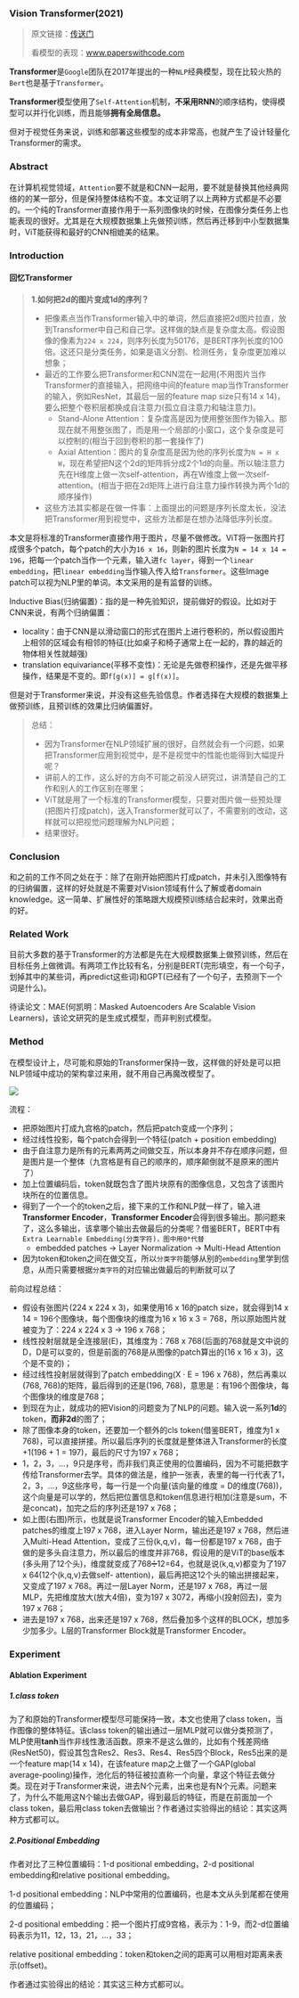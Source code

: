 ### Vision Transformer(2021)

> 原文链接：[传送门](https://arxiv.org/pdf/2010.11929.pdf)
>
> 看模型的表现：www.paperswithcode.com

**Transformer**是`Google`团队在2017年提出的一种`NLP`经典模型，现在比较火热的`Bert`也是基于`Transformer`。

**Transformer**模型使用了`Self-Attention`机制，**不采用RNN**的顺序结构，使得模型可以并行化训练，而且能够**拥有全局信息。**

但对于视觉任务来说，训练和部署这些模型的成本非常高，也就产生了设计轻量化Transformer的需求。

### Abstract

在计算机视觉领域，`Attention`要不就是和CNN一起用，要不就是替换其他经典网络的的某一部分，但是保持整体结构不变。本文证明了以上两种方式都是不必要的。一个纯的Transformer直接作用于一系列图像块的时候，在图像分类任务上也能表现的很好。尤其是在大规模数据集上先做预训练，然后再迁移到中小型数据集时，ViT能获得和最好的CNN相媲美的结果。

### Introduction

#### 回忆Transformer

> **1.如何把2d的图片变成1d的序列？**
>
> - 把像素点当作Transformer输入中的单词，然后直接把2d图片拉直，放到Transformer中自己和自己学。这样做的缺点是复杂度太高。假设图像的像素为`224 x 224`，则序列长度为50176，是BERT序列长度的100倍。这还只是分类任务，如果是语义分割、检测任务，复杂度更加难以想象；
> - 最近的工作要么把Transformer和CNN混在一起用(不用图片当作Transformer的直接输入，把网络中间的feature map当作Transformer的输入，例如ResNet，其最后一层的feature map size只有14 x 14)，要么把整个卷积层都换成自注意力(孤立自注意力和轴注意力)。
>   - Stand-Alone Attention：复杂度高是因为使用整张图作为输入。那现在就不用整张图了，而是用一个局部的小窗口，这个复杂度是可以控制的(相当于回到卷积的那一套操作了)
>   - Axial Attention：图片的复杂度高是因为他的序列长度为`N = H x W`，现在希望把N这个2d的矩阵拆分成2个1d的向量。所以轴注意力先在H维度上做一次self-attention，再在W维度上做一次self-attention。(相当于把在2d矩阵上进行自注意力操作转换为两个1d的顺序操作)
> - 这些方法其实都是在做一件事：上面提出的问题是序列长度太长，没法把Transformer用到视觉中，这些方法都是在想办法降低序列长度。

本文是将标准的Transformer直接作用于图片，尽量不做修改。ViT将一张图片打成很多个patch，每个patch的大小为`16 x 16`，则新的图片长度为`N = 14 x 14 = 196`，把每一个patch当作一个元素，输入进`fc layer`，得到一个`linear embedding`，把`linear embedding`当作输入传入给`Transformer`。这些Image patch可以视为NLP里的单词。本文采用的是有监督的训练。

Inductive Bias(归纳偏置)：指的是一种先验知识，提前做好的假设。比如对于CNN来说，有两个归纳偏置：

- locality：由于CNN是以滑动窗口的形式在图片上进行卷积的，所以假设图片上相邻的区域会有相邻的特征(比如桌子和椅子通常上在一起的，靠的越近的物体相关性就越强)
- translation equivariance(平移不变性)：无论是先做卷积操作，还是先做平移操作，结果是不变的。即`f[g(x)] = g[f(x)]`。

但是对于Transformer来说，并没有这些先验信息。作者选择在大规模的数据集上做预训练，且预训练的效果比归纳偏置好。

> 总结：
>
> - 因为Transformer在NLP领域扩展的很好，自然就会有一个问题，如果把Transformer应用到视觉中，是不是视觉中的性能也能得到大幅提升呢？
> - 讲前人的工作，这么好的方向不可能之前没人研究过，讲清楚自己的工作和别人的工作区别在哪里；
> - ViT就是用了一个标准的Transformer模型，只要对图片做一些预处理(把图片打成patch)，送入Transformer就可以了，不需要别的改动，这样就可以把视觉问题理解为NLP问题；
> - 结果很好。

### Conclusion

和之前的工作不同之处在于：除了在刚开始把图片打成patch，并未引入图像特有的归纳偏置，这样的好处就是不需要对Vision领域有什么了解或者domain knowledge。这一简单、扩展性好的策略跟大规模预训练结合起来时，效果出奇的好。

### Related Work

目前大多数的基于Transformer的方法都是先在大规模数据集上做预训练，然后在目标任务上做微调。有两项工作比较有名，分别是BERT(完形填空，有一个句子，划掉其中的某些词，再predict这些词)和GPT(已经有了一个句子，去预测下一个词是什么)。

待读论文：MAE(何凯明：Masked Autoencoders Are Scalable Vision Learners)，该论文研究的是生成式模型，而非判别式模型。

### Method

在模型设计上，尽可能和原始的Transformer保持一致，这样做的好处是可以把NLP领域中成功的架构拿过来用，就不用自己再魔改模型了。

![](https://cdn.jsdelivr.net/gh/prannt99/blog/img/19.png)

流程：

- 把原始图片打成九宫格的patch，然后把patch变成一个序列；
- 经过线性投影，每个patch会得到一个特征(patch + position embedding)
- 由于自注意力是所有的元素两两之间做交互，所以本身并不存在顺序问题，但是图片是一个整体（九宫格是有自己的顺序的，顺序颠倒就不是原来的图片了）
- 加上位置编码后，token就既包含了图片块原有的图像信息，又包含了该图片块所在的位置信息。
- 得到了一个一个的token之后，接下来的工作和NLP就一样了，输入进**Transformer Encoder**，**Transformer Encoder**会得到很多输出。那问题来了，这么多输出，该拿哪个输出去做最后的分类呢？借鉴BERT，BERT中有`Extra Learnable Embedding(分类字符)，图中用0*代替`
  - embedded patches -> Layer Normalization -> Multi-Head Attention
- 因为token和token之间在做交互，所以`分类字符`能够从别的`embedding`里学到信息，从而只需要根据`分类字符`的对应输出做最后的判断就可以了

前向过程总结：

- 假设有张图片(224 x 224 x 3)，如果使用16 x 16的patch size，就会得到14 x 14 = 196个图像块，每个图像块的维度为16 x 16 x 3 = 768，所以原始图片就被变为了：224 x 224 x 3 -> 196 x 768；
- 线性投射层就是全连接层(E)，其维度为：768 x 768(后面的768就是文中说的D，D是可以变的，但是前面的768是从图像的patch算出的(16 x 16 x 3)，这个是不变的)；
- 经过线性投射层就得到了patch embedding(X · E = 196 x 768)，然后再乘以(768, 768)的矩阵，最后得到的还是(196, 768)，意思是：有196个图像块，每个图像块的维度是768；
- 到现在为止，就成功的把Vision的问题变为了NLP的问题。输入说一系列**1d**的token，**而非2d**的图了；
- 除了图像本身的token，还要加一个额外的cls token(借鉴BERT，维度为1 x 768)，可以直接拼接。所以最后序列的长度就是整体进入Transformer的长度+1(196 + 1 = 197)，最后的尺寸为197 x 768；
- 1，2，3，...，9只是序号，而非我们真正使用的位置编码，因为不可能把数字传给Transformer去学。具体的做法是，维护一张表，表里的每一行代表了1，2，3，...，9这些序号，每一行是一个向量(该向量的维度 = D的维度(768))，这个向量是可以学的，然后把位置信息和token信息进行相加(注意是sum，不是concat)，加完之后的序列还是197 x 768；
- 如上图(右图)所示，也就是说Transformer Encoder的输入Embedded patches的维度上197 x 768，进入Layer Norm，输出还是197 x 768，然后进入Multi-Head Attention，变成了三份(k,q,v)，每一份都是197 x 768，由于做的是多头自注意力，所以最后的维度并非768，假设用的是ViT的base版本(多头用了12个头)，维度就变成了768➗12=64，也就是说(k,q,v)都变为了197 x 64(12个(k,q,v)去做self- attention)，最后再把这12个头的输出拼接起来，又变成了197 x 768。再过一层Layer Norm，还是197 x 768，再过一层MLP，先把维度放大(放大4倍)，变为197 x 3072，再缩小(投射回去)，变为197 x 768；
- 进去是197 x 768，出来还是197 x 768，然后叠加多个这样的BLOCK，想加多少加多少。L层的Transformer Block就是Transformer Encoder。

### Experiment

#### Ablation Experiment 

##### 1.class token 

为了和原始的Transformer模型尽可能保持一致，本文也使用了class token，当作图像的整体特征。该class token的输出通过一层MLP就可以做分类预测了，MLP使用**tanh**当作非线性激活函数。原来不是这么做的，比如有个残差网络(ResNet50)，假设其包含Res2、Res3、Res4、Res5四个Block，Res5出来的是一个feature map(14 x 14)，在该feature map之上做了一个GAP(global average-pooling)操作，池化后的特征被拉直称一个向量，拿这个特征去做分类。现在对于Transformer来说，进去N个元素，出来也是有N个元素。问题来了，为什么不能用这N个输出去做GAP，得到最后的特征，而是在前面加一个class token，最后用class token去做输出？作者通过实验得出的结论：其实这两种方式都可以。

##### 2.Positional Embedding

作者对比了三种位置编码：1-d positional embedding，2-d positional embedding和relative positional embedding。

1-d positional embedding：NLP中常用的位置编码，也是本文从头到尾都在使用的位置编码；

2-d positional embedding：把一个图片打成9宫格，表示为：1-9，而2-d位置编码表示为11，12，13，21，...，33；

relative positional embedding：token和token之间的距离可以用相对距离来表示(offset)。

作者通过实验得出的结论：其实这三种方式都可以。

